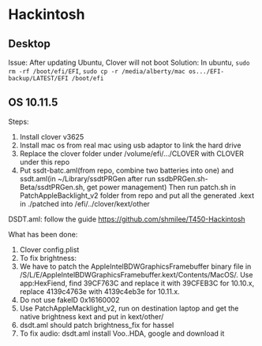 # Hackintosh

## Desktop
Issue: After updating Ubuntu, Clover will not boot
Solution: In ubuntu, `sudo rm -rf /boot/efi/EFI`, `sudo cp -r /media/alberty/mac os.../EFI-backup/LATEST/EFI /boot/efi`

## OS 10.11.5
Steps:

1. Install clover v3625
2. Install mac os from real mac using usb adaptor to link the hard drive
3. Replace the clover folder under /volume/efi/.../CLOVER with CLOVER under this repo
4. Put ssdt-batc.aml(from repo, combine two batteries into one) and ssdt.aml(in ~/Library/ssdtPRGen after run ssdbPRGen.sh-Beta/ssdtPRGen.sh, get power management)
   Then run patch.sh in PatchAppleBacklight_v2 folder from repo and put all the generated .kext in ./patched into /efi/../clover/kext/other

DSDT.aml: follow the guide https://github.com/shmilee/T450-Hackintosh

What has been done:

1. Clover config.plist
2. To fix brightness:
  1. We have to patch the AppleIntelBDWGraphicsFramebuffer binary file in /S/L/E/AppleIntelBDWGraphicsFramebuffer.kext/Contents/MacOS/.
     Use app:HexFiend, find 39CF763C and replace it with 39CFEB3C for 10.10.x, replace 4139c4763e with 4139c4eb3e for 10.11.x.
  2. Do not use fakeID 0x16160002
  3. Use PatchAppleMacklight_v2, run on destination laptop and get the native brightness kext and put in kext/other/
  4. dsdt.aml should patch brightness_fix for hassel
3. To fix audio: dsdt.aml
                 install Voo..HDA, google and download it
